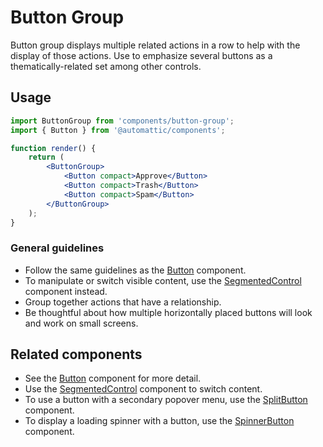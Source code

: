 # Button Group

Button group displays multiple related actions in a row to help with the display of those actions. Use to emphasize several buttons as a thematically-related set among other controls.

## Usage

```jsx
import ButtonGroup from 'components/button-group';
import { Button } from '@automattic/components';

function render() {
	return (
		<ButtonGroup>
			<Button compact>Approve</Button>
			<Button compact>Trash</Button>
			<Button compact>Spam</Button>
		</ButtonGroup>
	);
}
```

### General guidelines

- Follow the same guidelines as the [Button](./buttons) component.
- To manipulate or switch visible content, use the [SegmentedControl](./segmented-control) component instead.
- Group together actions that have a relationship.
- Be thoughtful about how multiple horizontally placed buttons will look and work on small screens.

## Related components

- See the [Button](./buttons) component for more detail.
- Use the [SegmentedControl](./segmented-control) component to switch content.
- To use a button with a secondary popover menu, use the [SplitButton](./split-button) component.
- To display a loading spinner with a button, use the [SpinnerButton](../design/spinner-button) component.
